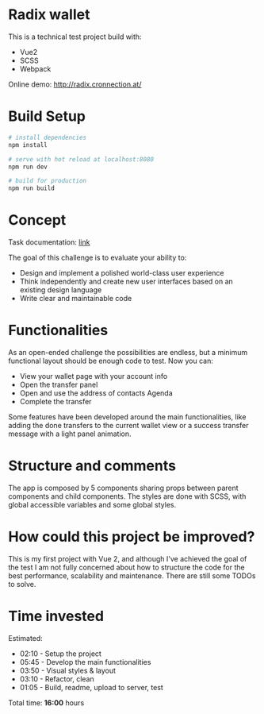# Radix wallet

This is a technical test project build with:

 - Vue2
 - SCSS
 - Webpack

Online demo: http://radix.cronnection.at/

# Build Setup

``` bash
# install dependencies
npm install

# serve with hot reload at localhost:8080
npm run dev

# build for production
npm run build
```

# Concept

Task documentation: [link](https://paper.dropbox.com/doc/Front-end-big-task--AKOx6hAhU6EdB66F5D2r7YGxAg-BRJCeleqvzOivWnx5pyAR)

The goal of this challenge is to evaluate your ability to:

- Design and implement a polished world-class user experience
- Think independently and create new user interfaces based on an existing design language
- Write clear and maintainable code


# Functionalities

As an open-ended challenge the possibilities are endless, but a minimum functional layout should be enough code to test. Now you can:

- View your wallet page with your account info
- Open the transfer panel
- Open and use the address of contacts Agenda
- Complete the transfer

Some features have been developed around the main functionalities, like adding the done transfers to the current wallet view or a success transfer message with a light panel animation.


# Structure and comments

The app is composed by 5 components sharing props between parent components and child components.
The styles are done with SCSS, with global accessible variables and some global styles.


# How could this project be improved?

This is my first project with Vue 2, and although I've achieved the goal of the test I am not fully concerned about how to structure the code for the best performance, scalability and maintenance.
There are still some TODOs to solve.


# Time invested

Estimated:

- 02:10 - Setup the project
- 05:45 - Develop the main functionalities
- 03:50 - Visual styles & layout
- 03:10 - Refactor, clean
- 01:05 - Build, readme, upload to server, test

Total time: **16:00** hours
